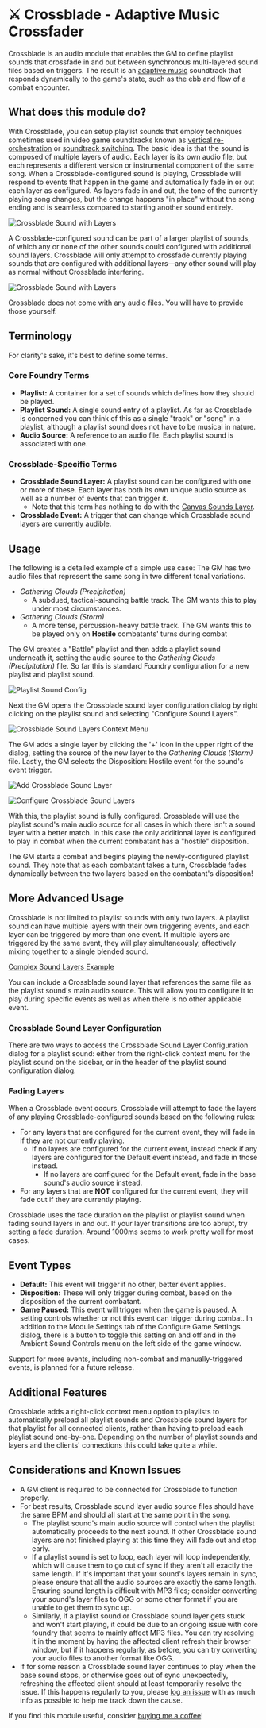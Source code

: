 # ⚔ Crossblade - Adaptive Music Crossfader
Crossblade is an audio module that enables the GM to define playlist sounds that crossfade in and out between synchronous multi-layered sound files based on triggers. The result is an [adaptive music](https://en.wikipedia.org/wiki/Adaptive_music) soundtrack that responds dynamically to the game's state, such as the ebb and flow of a combat encounter.

## What does this module do?
With Crossblade, you can setup playlist sounds that employ techniques sometimes used in video game soundtracks known as [vertical re-orchestration](https://en.wikipedia.org/wiki/Adaptive_music#Horizontal_and_vertical_techniques) or [soundtrack switching](https://en.wikipedia.org/wiki/Adaptive_music#Soundtrack_switching). The basic idea is that the sound is composed of multiple layers of audio. Each layer is its own audio file, but each represents a different version or instrumental component of the same song. When a Crossblade-configured sound is playing, Crossblade will respond to events that happen in the game and automatically fade in or out each layer as configured. As layers fade in and out, the tone of the currently playing song changes, but the change happens "in place" without the song ending and is seamless compared to starting another sound entirely.

![Crossblade Sound with Layers](https://github.com/Elemental-Re/crossblade/blob/main/project_assets/readme/Sound%20Diagram.webp?raw=true "Crossblade Sound with Layers")

A Crossblade-configured sound can be part of a larger playlist of sounds, of which any or none of the other sounds could configured with additional sound layers. Crossblade will only attempt to crossfade currently playing sounds that are configured with additional layers—any other sound will play as normal without Crossblade interfering.

![Crossblade Sound with Layers](https://github.com/Elemental-Re/crossblade/blob/main/project_assets/readme/Playlist%20Diagram.webp?raw=true "Playlist with Mixed Sounds")

Crossblade does not come with any audio files. You will have to provide those yourself.

## Terminology
For clarity's sake, it's best to define some terms.
### Core Foundry Terms
* **Playlist:** A container for a set of sounds which defines how they should be played.
* **Playlist Sound:** A single sound entry of a playlist. As far as Crossblade is concerned you can think of this as a single "track" or "song" in a playlist, although a playlist sound does not have to be musical in nature.
* **Audio Source:** A reference to an audio file. Each playlist sound is associated with one.

### Crossblade-Specific Terms
* **Crossblade Sound Layer:** A playlist sound can be configured with one or more of these. Each layer has both its own unique audio source as well as a number of events that can trigger it. 
    * Note that this term has nothing to do with the [Canvas Sounds Layer](https://foundryvtt.com/article/canvas-layers/).
* **Crossblade Event:** A trigger that can change which Crossblade sound layers are currently audible.

## Usage
The following is a detailed example of a simple use case: The GM has two audio files that represent the same song in two different tonal variations.
* *Gathering Clouds (Precipitation)*
    * A subdued, tactical-sounding battle track. The GM wants this to play under most circumstances. 
* *Gathering Clouds (Storm)*
    * A more tense, percussion-heavy battle track. The GM wants this to be played only on **Hostile** combatants' turns during combat

The GM creates a "Battle" playlist and then adds a playlist sound underneath it, setting the audio source to the *Gathering Clouds (Precipitation)* file. So far this is standard Foundry configuration for a new playlist and playlist sound.

![Playlist Sound Config](https://github.com/Elemental-Re/crossblade/blob/main/project_assets/readme/Playlist%20Sound%20Config.webp?raw=true "Playlist Sound Configuration")

Next the GM opens the Crossblade sound layer configuration dialog by right clicking on the playlist sound and selecting "Configure Sound Layers".

![Crossblade Sound Layers Context Menu](https://github.com/Elemental-Re/crossblade/blob/main/project_assets/readme/Context%20Menu.webp?raw=true "Crossblade Sound Layers Context Menu")

The GM adds a single layer by clicking the '+' icon in the upper right of the dialog, setting the source of the new layer to the *Gathering Clouds (Storm)* file. Lastly, the GM selects the Disposition: Hostile event for the sound's event trigger.

![Add Crossblade Sound Layer](https://github.com/Elemental-Re/crossblade/blob/main/project_assets/readme/Add%20Sound%20Layer.webp?raw=true "Add Crossblade Sound Layer")

![Configure Crossblade Sound Layers](https://github.com/Elemental-Re/crossblade/blob/main/project_assets/readme/Configure%20Sound%20Layers.webp?raw=true "Configure Crossblade Sound Layers")

With this, the playlist sound is fully configured. Crossblade will use the playlist sound's main audio source for all cases in which there isn't a sound layer with a better match. In this case the only additional layer is configured to play in combat when the current combatant has a "hostile" disposition.

The GM starts a combat and begins playing the newly-configured playlist sound. They note that as each combatant takes a turn, Crossblade fades dynamically between the two layers based on the combatant's disposition!

## More Advanced Usage
Crossblade is not limited to playlist sounds with only two layers. A playlist sound can have multiple layers with their own triggering events, and each layer can be triggered by more than one event. If multiple layers are triggered by the same event, they will play simultaneously, effectively mixing together to a single blended sound.

[Complex Sound Layers Example](https://github.com/Elemental-Re/crossblade/blob/main/project_assets/readme/Complex%20Sound%20Layers.webp?raw=true)

You can include a Crossblade sound layer that references the same file as the playlist sound's main audio source. This will allow you to configure it to play during specific events as well as when there is no other applicable event.


### Crossblade Sound Layer Configuration
There are two ways to access the Crossblade Sound Layer Configuration dialog for a playlist sound: either from the right-click context menu for the playlist sound on the sidebar, or in the header of the playlist sound configuration dialog.

### Fading Layers
When a Crossblade event occurs, Crossblade will attempt to fade the layers of any playing Crossblade-configured sounds based on the following rules:
* For any layers that are configured for the current event, they will fade in if they are not currently playing.
    * If no layers are configured for the current event, instead check if any layers are configured for the Default event instead, and fade in those instead.
        * If no layers are configured for the Default event, fade in the base sound's audio source instead.
* For any layers that are **NOT** configured for the current event, they will fade out if they are currently playing.

Crossblade uses the fade duration on the playlist or playlist sound when fading sound layers in and out. If your layer transitions are too abrupt, try setting a fade duration. Around 1000ms seems to work pretty well for most cases. 

## Event Types
* **Default:** This event will trigger if no other, better event applies.
* **Disposition:** These will only trigger during combat, based on the disposition of the current combatant.
* **Game Paused:** This event will trigger when the game is paused. A setting controls whether or not this event can trigger during combat. In addition to the Module Settings tab of the Configure Game Settings dialog, there is a button to toggle this setting on and off and in the Ambient Sound Controls menu on the left side of the game window.

Support for more events, including non-combat and manually-triggered events, is planned for a future release.

## Additional Features
Crossblade adds a right-click context menu option to playlists to automatically preload all playlist sounds and Crossblade sound layers for that playlist for all connected clients, rather than having to preload each playlist sound one-by-one. Depending on the number of playlist sounds and layers and the clients' connections this could take quite a while.

## Considerations and Known Issues
* A GM client is required to be connected for Crossblade to function properly.
* For best results, Crossblade sound layer audio source files should have the same BPM and should all start at the same point in the song.
    * The playlist sound's main audio source will control when the playlist automatically proceeds to the next sound. If other Crossblade sound layers are not finished playing at this time they will fade out and stop early.
    * If a playlist sound is set to loop, each layer will loop independently, which will cause them to go out of sync if they aren't all exactly the same length. If it's important that your sound's layers remain in sync, please ensure that all the audio sources are exactly the same length. Ensuring sound length is difficult with MP3 files; consider converting your sound's layer files to OGG or some other format if you are unable to get them to sync up.
    * Similarly, if a playlist sound or Crossblade sound layer gets stuck and won't start playing, it could be due to an ongoing issue with core foundry that seems to mainly affect MP3 files. You can try resolving it in the moment by having the affected client refresh their browser window, but if it happens regularly, as before, you can try converting your audio files to another format like OGG.
* If for some reason a Crossblade sound layer continues to play when the base sound stops, or otherwise goes out of sync unexpectedly, refreshing the affected client should at least temporarily resolve the issue. If this happens regularly to you, please [log an issue](https://github.com/Elemental-Re/crossblade/issues) with as much info as possible to help me track down the cause.

If you find this module useful, consider [buying me a coffee](https://ko-fi.com/element_re "Buy me a coffee!")!
